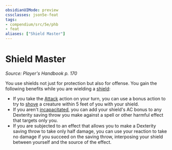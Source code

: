 ```yaml
---
obsidianUIMode: preview
cssclasses: json5e-feat
tags:
- compendium/src/5e/phb
- feat
aliases: ["Shield Master"]
---
```

# Shield Master
*Source: Player's Handbook p. 170*  

You use shields not just for protection but also for offense. You gain the following benefits while you are wielding a [shield](5E2014官方资源/items/shield.md):

- If you take the [Attack](5E2014官方资源/规则/actions.md#Attack) action on your turn, you can use a bonus action to try to [shove](5E2014官方资源/规则/actions.md#shove) a creature within 5 feet of you with your shield.  
- If you aren't [incapacitated](5E2014官方资源/规则/conditions.md#incapacitated), you can add your shield's AC bonus to any Dexterity saving throw you make against a spell or other harmful effect that targets only you.  
- If you are subjected to an effect that allows you to make a Dexterity saving throw to take only half damage, you can use your reaction to take no damage if you succeed on the saving throw, interposing your shield between yourself and the source of the effect.